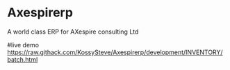# Axespirerp
A world class ERP for AXespire consulting Ltd

#live demo
https://raw.githack.com/KossySteve/Axespirerp/development/INVENTORY/batch.html
